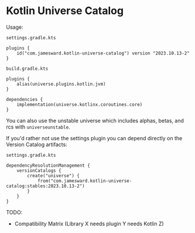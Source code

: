 # Kotlin Universe Catalog

Usage:

`settings.gradle.kts`
```
plugins {
    id("com.jamesward.kotlin-universe-catalog") version "2023.10.13-2"
}
```

`build.gradle.kts`
```
plugins {
    alias(universe.plugins.kotlin.jvm)
}

dependencies {
    implementation(universe.kotlinx.coroutines.core)
}
```

You can also use the unstable universe which includes alphas, betas, and rcs with `universeunstable`.

If you'd rather not use the settings plugin you can depend directly on the Version Catalog artifacts:

`settings.gradle.kts`
```
dependencyResolutionManagement {
    versionCatalogs {
        create("universe") {
            from("com.jamesward.kotlin-universe-catalog:stables:2023.10.13-2")
        }
    }
}
```

TODO:
- Compatibility Matrix (Library X needs plugin Y needs Kotlin Z)
